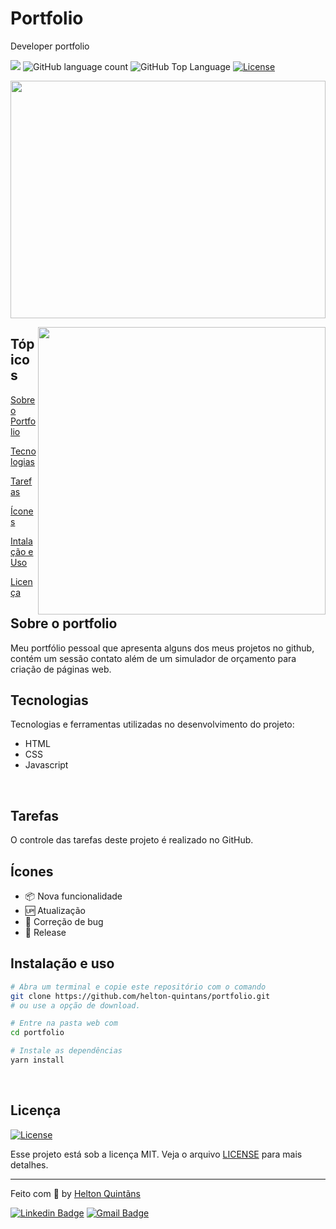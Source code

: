 # Portfolio

 Developer portfolio
 
 <p>
  <img src="https://img.shields.io/badge/Made%20by-Helton Quintãns-33cc95">
  <img alt="GitHub language count" src="https://img.shields.io/github/languages/count/helton-quintans/portfolio?color=33cc95">
  <img alt="GitHub Top Language" src="https://img.shields.io/github/languages/top/helton-quintans/portfolio?color=%2333cc95">
  <a href="https://opensource.org/licenses/MIT">
    <img alt="License" src="https://img.shields.io/badge/license-MIT-33cc95?style=flat-square">
  </a>
</p>

<p align="center">
    <img height="380em" width="100%" src="src/images/toReadme/yan-capa.png"/>
</p>

<img align="right" height="460em" src="src/images/toReadme/yanbot.png"/>

## Tópicos

[Sobre o Portfolio](#sobre-o-portfolio)

[Tecnologias](#tecnologias)

[Tarefas](#tarefas)

[Ícones](#ícones)

[Intalação e Uso](#instalação-e-uso)

[Licença](#licença)
<br>

## Sobre o portfolio

Meu portfólio pessoal que apresenta alguns dos meus projetos no github, contém um sessão contato além de um simulador de orçamento para criação de páginas web.

## Tecnologias

Tecnologias e ferramentas utilizadas no desenvolvimento do projeto:

- HTML
- CSS
- Javascript
<br>

 ## Tarefas

 O controle das tarefas deste projeto é realizado no GitHub.

## Ícones

- :package: Nova funcionalidade
- :up: Atualização
- :lady_beetle: Correção de bug
- :checkered_flag: Release

## Instalação e uso

```bash
# Abra um terminal e copie este repositório com o comando
git clone https://github.com/helton-quintans/portfolio.git
# ou use a opção de download.

# Entre na pasta web com
cd portfolio

# Instale as dependências
yarn install

```

<br>

## Licença

<a href="https://opensource.org/licenses/MIT">
    <img alt="License" src="https://img.shields.io/badge/license-MIT-7cd1a6?style=flat-square">
</a>

<br>

Esse projeto está sob a licença MIT. Veja o arquivo [LICENSE](/LICENSE) para mais detalhes.

---

Feito com :green_heart: by [Helton Quintãns](https://github.com/helton-quintans)

[![Linkedin Badge](https://img.shields.io/badge/-Helton%20Quintãns-7cd1a6?style=flat-square&logo=Linkedin&logoColor=white&link=https://www.linkedin.com/in/heltonquintans/)](https://www.linkedin.com/in/heltonquintans/)
[![Gmail Badge](https://img.shields.io/badge/-helton.quit@gmail.com-7cd1a6?style=flat-square&logo=Gmail&logoColor=white&link=mailto:helton.quit@gmail.com)](mailto:helton.quit@gmail.com)

